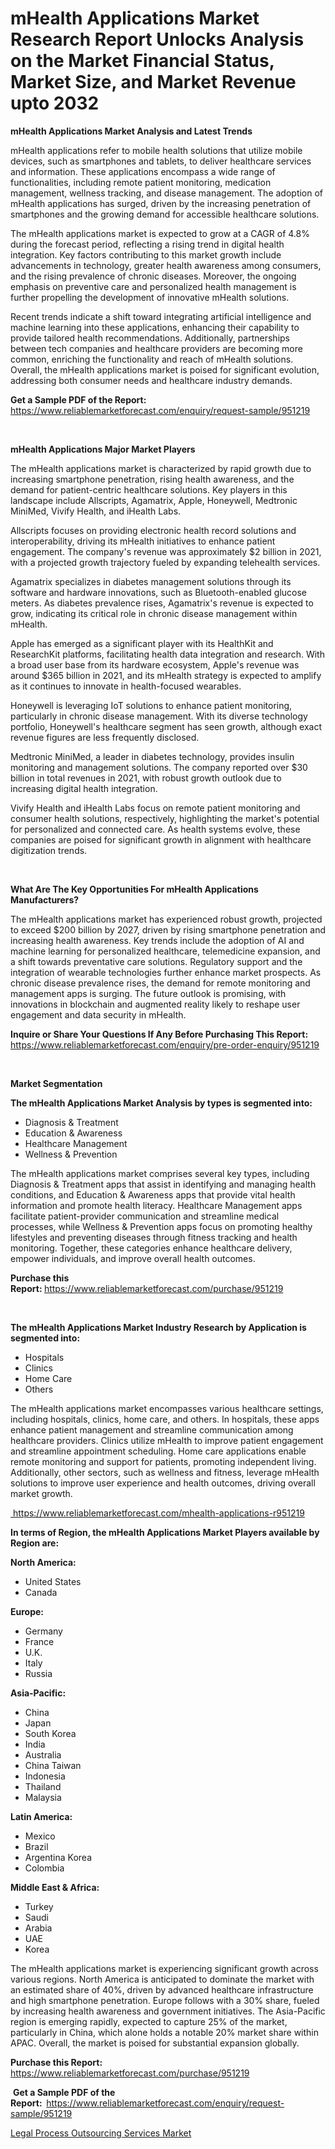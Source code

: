 <p><h1>mHealth Applications Market Research Report Unlocks Analysis on the Market Financial Status, Market Size, and Market Revenue upto 2032</h1></p><p><strong>mHealth Applications Market Analysis and Latest Trends</strong></p>
<p><p>mHealth applications refer to mobile health solutions that utilize mobile devices, such as smartphones and tablets, to deliver healthcare services and information. These applications encompass a wide range of functionalities, including remote patient monitoring, medication management, wellness tracking, and disease management. The adoption of mHealth applications has surged, driven by the increasing penetration of smartphones and the growing demand for accessible healthcare solutions.</p><p>The mHealth applications market is expected to grow at a CAGR of 4.8% during the forecast period, reflecting a rising trend in digital health integration. Key factors contributing to this market growth include advancements in technology, greater health awareness among consumers, and the rising prevalence of chronic diseases. Moreover, the ongoing emphasis on preventive care and personalized health management is further propelling the development of innovative mHealth solutions.</p><p>Recent trends indicate a shift toward integrating artificial intelligence and machine learning into these applications, enhancing their capability to provide tailored health recommendations. Additionally, partnerships between tech companies and healthcare providers are becoming more common, enriching the functionality and reach of mHealth solutions. Overall, the mHealth applications market is poised for significant evolution, addressing both consumer needs and healthcare industry demands.</p></p>
<p><strong>Get a Sample PDF of the Report:&nbsp;</strong> <a href="https://www.reliablemarketforecast.com/enquiry/request-sample/951219?utm_campaign=2940&utm_medium=2&utm_source=Github&utm_content=ia&utm_term=06032025&utm_id=mhealth-applications">https://www.reliablemarketforecast.com/enquiry/request-sample/951219</a></p>
<p>&nbsp;</p>
<p><strong>mHealth Applications Major Market Players</strong></p>
<p><p>The mHealth applications market is characterized by rapid growth due to increasing smartphone penetration, rising health awareness, and the demand for patient-centric healthcare solutions. Key players in this landscape include Allscripts, Agamatrix, Apple, Honeywell, Medtronic MiniMed, Vivify Health, and iHealth Labs.</p><p>Allscripts focuses on providing electronic health record solutions and interoperability, driving its mHealth initiatives to enhance patient engagement. The company's revenue was approximately $2 billion in 2021, with a projected growth trajectory fueled by expanding telehealth services.</p><p>Agamatrix specializes in diabetes management solutions through its software and hardware innovations, such as Bluetooth-enabled glucose meters. As diabetes prevalence rises, Agamatrix's revenue is expected to grow, indicating its critical role in chronic disease management within mHealth.</p><p>Apple has emerged as a significant player with its HealthKit and ResearchKit platforms, facilitating health data integration and research. With a broad user base from its hardware ecosystem, Apple's revenue was around $365 billion in 2021, and its mHealth strategy is expected to amplify as it continues to innovate in health-focused wearables.</p><p>Honeywell is leveraging IoT solutions to enhance patient monitoring, particularly in chronic disease management. With its diverse technology portfolio, Honeywell's healthcare segment has seen growth, although exact revenue figures are less frequently disclosed.</p><p>Medtronic MiniMed, a leader in diabetes technology, provides insulin monitoring and management solutions. The company reported over $30 billion in total revenues in 2021, with robust growth outlook due to increasing digital health integration.</p><p>Vivify Health and iHealth Labs focus on remote patient monitoring and consumer health solutions, respectively, highlighting the market's potential for personalized and connected care. As health systems evolve, these companies are poised for significant growth in alignment with healthcare digitization trends.</p></p>
<p>&nbsp;</p>
<p><strong>What Are The Key Opportunities For mHealth Applications Manufacturers?</strong></p>
<p><p>The mHealth applications market has experienced robust growth, projected to exceed $200 billion by 2027, driven by rising smartphone penetration and increasing health awareness. Key trends include the adoption of AI and machine learning for personalized healthcare, telemedicine expansion, and a shift towards preventative care solutions. Regulatory support and the integration of wearable technologies further enhance market prospects. As chronic disease prevalence rises, the demand for remote monitoring and management apps is surging. The future outlook is promising, with innovations in blockchain and augmented reality likely to reshape user engagement and data security in mHealth.</p></p>
<p><strong>Inquire or Share Your Questions If Any Before Purchasing This Report:</strong> <a href="https://www.reliablemarketforecast.com/enquiry/pre-order-enquiry/951219?utm_campaign=2940&utm_medium=2&utm_source=Github&utm_content=ia&utm_term=06032025&utm_id=mhealth-applications">https://www.reliablemarketforecast.com/enquiry/pre-order-enquiry/951219</a></p>
<p>&nbsp;</p>
<p><strong>Market Segmentation</strong></p>
<p><strong>The mHealth Applications Market Analysis by types is segmented into:</strong></p>
<p><ul><li>Diagnosis & Treatment</li><li>Education & Awareness</li><li>Healthcare Management</li><li>Wellness & Prevention</li></ul></p>
<p><p>The mHealth applications market comprises several key types, including Diagnosis & Treatment apps that assist in identifying and managing health conditions, and Education & Awareness apps that provide vital health information and promote health literacy. Healthcare Management apps facilitate patient-provider communication and streamline medical processes, while Wellness & Prevention apps focus on promoting healthy lifestyles and preventing diseases through fitness tracking and health monitoring. Together, these categories enhance healthcare delivery, empower individuals, and improve overall health outcomes.</p></p>
<p><strong>Purchase this Report:&nbsp;</strong><a href="https://www.reliablemarketforecast.com/purchase/951219?utm_campaign=2940&utm_medium=2&utm_source=Github&utm_content=ia&utm_term=06032025&utm_id=mhealth-applications">https://www.reliablemarketforecast.com/purchase/951219</a></p>
<p>&nbsp;</p>
<p><strong>The mHealth Applications Market Industry Research by Application is segmented into:</strong></p>
<p><ul><li>Hospitals</li><li>Clinics</li><li>Home Care</li><li>Others</li></ul></p>
<p><p>The mHealth applications market encompasses various healthcare settings, including hospitals, clinics, home care, and others. In hospitals, these apps enhance patient management and streamline communication among healthcare providers. Clinics utilize mHealth to improve patient engagement and streamline appointment scheduling. Home care applications enable remote monitoring and support for patients, promoting independent living. Additionally, other sectors, such as wellness and fitness, leverage mHealth solutions to improve user experience and health outcomes, driving overall market growth.</p></p>
<p><a href="https://www.reliablemarketforecast.com/mhealth-applications-r951219?utm_campaign=2940&utm_medium=2&utm_source=Github&utm_content=ia&utm_term=06032025&utm_id=mhealth-applications">&nbsp;https://www.reliablemarketforecast.com/mhealth-applications-r951219</a></p>
<p><strong>In terms of Region, the mHealth Applications Market Players available by Region are:</strong></p>
<p>
    <p> <strong> North America: </strong>
        <ul>
            <li>United States</li>
            <li>Canada</li>
        </ul>
        </p> 
    <p> <strong> Europe: </strong>
        <ul>
            <li>Germany</li>
            <li>France</li>
            <li>U.K.</li>
            <li>Italy</li>
            <li>Russia</li>
        </ul>
        </p> 
    <p> <strong> Asia-Pacific: </strong>
        <ul>
            <li>China</li>
            <li>Japan</li>
            <li>South Korea</li>
            <li>India</li>
            <li>Australia</li>
            <li>China Taiwan</li>
            <li>Indonesia</li>
            <li>Thailand</li>
            <li>Malaysia</li>
        </ul>
        </p> 
    <p> <strong> Latin America: </strong>
        <ul>
            <li>Mexico</li>
            <li>Brazil</li>
            <li>Argentina Korea</li>
            <li>Colombia</li>
        </ul>
        </p> 
    <p> <strong> Middle East & Africa: </strong>
        <ul>
            <li>Turkey</li>
            <li>Saudi</li>
            <li>Arabia</li>
            <li>UAE</li>
            <li>Korea</li>
        </ul>
    </p>
    </p>
<p><p>The mHealth applications market is experiencing significant growth across various regions. North America is anticipated to dominate the market with an estimated share of 40%, driven by advanced healthcare infrastructure and high smartphone penetration. Europe follows with a 30% share, fueled by increasing health awareness and government initiatives. The Asia-Pacific region is emerging rapidly, expected to capture 25% of the market, particularly in China, which alone holds a notable 20% market share within APAC. Overall, the market is poised for substantial expansion globally.</p></p>
<p><strong>Purchase this Report: </strong><a href="https://www.reliablemarketforecast.com/purchase/951219?utm_campaign=2940&utm_medium=2&utm_source=Github&utm_content=ia&utm_term=06032025&utm_id=mhealth-applications">https://www.reliablemarketforecast.com/purchase/951219</a></p>
<p>&nbsp;<strong>Get a Sample PDF of the Report:&nbsp;&nbsp;</strong><a href="https://www.reliablemarketforecast.com/enquiry/request-sample/951219?utm_campaign=2940&utm_medium=2&utm_source=Github&utm_content=ia&utm_term=06032025&utm_id=mhealth-applications">https://www.reliablemarketforecast.com/enquiry/request-sample/951219</a></p>
<p><strong></strong></p>
<p><p><a href="https://github.com/hammelximalschid/Market-Research-Report-List-1/blob/main/legal-process-outsourcing-services-market.md?utm_campaign=2940&utm_medium=2&utm_source=Github&utm_content=ia&utm_term=06032025&utm_id=mhealth-applications">Legal Process Outsourcing Services Market</a></p></p>